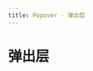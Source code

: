 ```yaml
---
title: Popover - 弹出层
---
```

# 弹出层

<popover-demo></popover-demo>

<popover-demo-2></popover-demo-2>